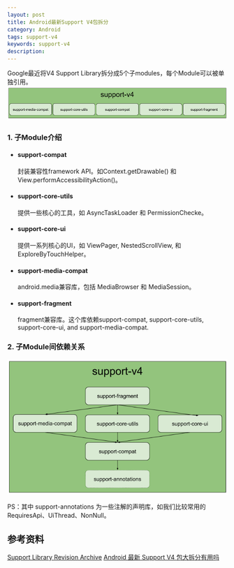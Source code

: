 ```yaml
---
layout: post
title: Android最新Support V4包拆分
category: Android
tags: support-v4
keywords: support-v4
description:
---
```


Google最近将V4 Support Library拆分成5个子modules，每个Module可以被单独引用。
![Alt text](../../assets/images/support-v4-all.png)


### 1. 子Module介绍
- #### support-compat  
  封装兼容性framework API。如Context.getDrawable() 和 View.performAccessibilityAction()。
- #### support-core-utils  
  提供一些核心的工具，如 AsyncTaskLoader 和 PermissionChecke。
- #### support-core-ui  
  提供一系列核心的UI，如 ViewPager, NestedScrollView, 和 ExploreByTouchHelper。
- #### support-media-compat
  android.media兼容库，包括 MediaBrowser 和 MediaSession。
- #### support-fragment
  fragment兼容库。这个库依赖support-compat, support-core-utils, support-core-ui, and support-media-compat.



### 2. 子Module间依赖关系
 ![Alt text](../../assets/images/support-v4-dependency.png)

PS：其中 support-annotations 为一些注解的声明库，如我们比较常用的 RequiresApi、UiThread、NonNull。

参考资料
---
[Support Library Revision Archive](https://developer.android.com/topic/libraries/support-library/rev-archive.html#24-2-0-v4-refactor)
[Android 最新 Support V4 包大拆分有用吗](http://b.codekk.com/detail/Trinea/Android%20%E6%9C%80%E6%96%B0%20Support%20V4%20%E5%8C%85%E5%A4%A7%E6%8B%86%E5%88%86%E6%9C%89%E7%94%A8%E5%90%97%EF%BC%9F)
